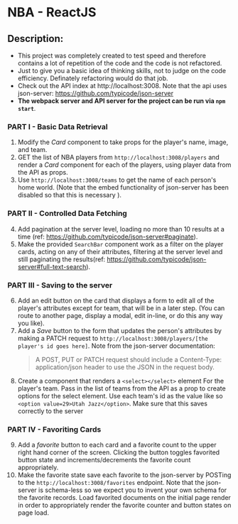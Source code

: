 # NBA - ReactJS

## Description:

-   This project was completely created to test speed and therefore contains a lot of repetition of the code and the code is not refactored.
-   Just to give you a basic idea of thinking skills, not to judge on the code efficiency. Definately refactoring would do that job.
-   Check out the API index at http://localhost:3008. Note that the api uses json-server: https://github.com/typicode/json-server
-   **The webpack server and API server for the project can be run via `npm start`**.

### PART I - Basic Data Retrieval

1.  Modify the _Card_ component to take props for the player's name, image, and team.
2.  GET the list of NBA players from `http://localhost:3008/players` and render a _Card_ component for each of the players, using player data from the API as props.
3.  Use `http://localhost:3008/teams` to get the name of each person's home world. (Note that the embed functionality of json-server has been disabled so that this is necessary ).

### PART II - Controlled Data Fetching

4.  Add pagination at the server level, loading no more than 10 results at a time (ref: https://github.com/typicode/json-server#paginate).
5.  Make the provided `SearchBar` component work as a filter on the player cards, acting on any of their attributes, filtering at the server level and still paginating the results(ref: https://github.com/typicode/json-server#full-text-search).

### PART III - Saving to the server

6.  Add an edit button on the card that displays a form to edit all of the player's attributes except for team, that will be in a later step. (You can route to another page, display a modal, edit in-line, or do this any way you like).
7.  Add a _Save_ button to the form that updates the person's attributes by making a PATCH request to `http://localhost:3008/players/[the player's id goes here]`. Note from the json-server documentation:
    > A POST, PUT or PATCH request should include a Content-Type: application/json header to use the JSON in the request body.
8.  Create a component that renders a `<select></select>` element For the player's team. Pass in the list of teams from the API as a prop to create options for the select element. Use each team's id as the value like so `<option value=29>Utah Jazz</option>`. Make sure that this saves correctly to the server

### PART IV - Favoriting Cards

9. Add a _favorite_ button to each card and a favorite count to the upper right hand corner of the screen. Clicking the button toggles favorited button state and increments/decrements the favorite count appropriately.
10. Make the favorite state save each favorite to the json-server by POSTing to the `http://localhost:3008/favorites` endpoint. Note that the json-server is schema-less so we expect you to invent your own schema for the favorite records. Load favorited documents on the initial page render in order to appropriately render the favorite counter and button states on page load.

